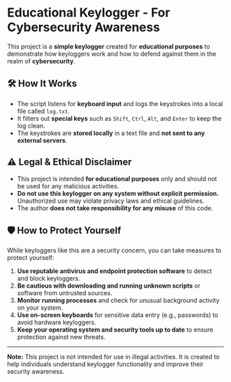 # Educational Keylogger - For Cybersecurity Awareness

This project is a **simple keylogger** created for **educational purposes** to demonstrate how keyloggers work and how to defend against them in the realm of **cybersecurity**.

## 🛠️ How It Works
- The script listens for **keyboard input** and logs the keystrokes into a local file called `log.txt`.
- It filters out **special keys** such as `Shift`, `Ctrl`, `Alt`, and `Enter` to keep the log clean.
- The keystrokes are **stored locally** in a text file and **not sent to any external servers**.

## ⚠️ Legal & Ethical Disclaimer
- This project is intended **for educational purposes** only and should not be used for any malicious activities.
- **Do not use this keylogger on any system without explicit permission.** Unauthorized use may violate privacy laws and ethical guidelines.
- The author **does not take responsibility for any misuse** of this code.

## 🛡️ How to Protect Yourself
While keyloggers like this are a security concern, you can take measures to protect yourself:
1. **Use reputable antivirus and endpoint protection software** to detect and block keyloggers.
2. **Be cautious with downloading and running unknown scripts** or software from untrusted sources.
3. **Monitor running processes** and check for unusual background activity on your system.
4. **Use on-screen keyboards** for sensitive data entry (e.g., passwords) to avoid hardware keyloggers.
5. **Keep your operating system and security tools up to date** to ensure protection against new threats.

---

**Note:** This project is not intended for use in illegal activities. It is created to help individuals understand keylogger functionality and improve their security awareness.
